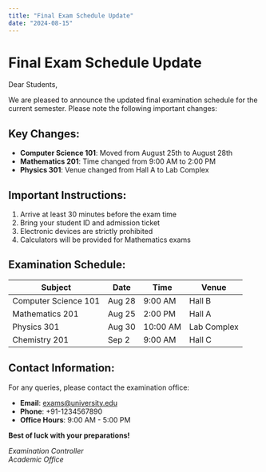```yaml
---
title: "Final Exam Schedule Update"
date: "2024-08-15"
---
```


# Final Exam Schedule Update

Dear Students,

We are pleased to announce the updated final examination schedule for the current semester. Please note the following important changes:

## Key Changes:
- **Computer Science 101**: Moved from August 25th to August 28th
- **Mathematics 201**: Time changed from 9:00 AM to 2:00 PM
- **Physics 301**: Venue changed from Hall A to Lab Complex

## Important Instructions:
1. Arrive at least 30 minutes before the exam time
2. Bring your student ID and admission ticket
3. Electronic devices are strictly prohibited
4. Calculators will be provided for Mathematics exams

## Examination Schedule:

| Subject | Date | Time | Venue |
|---------|------|------|-------|
| Computer Science 101 | Aug 28 | 9:00 AM | Hall B |
| Mathematics 201 | Aug 25 | 2:00 PM | Hall A |
| Physics 301 | Aug 30 | 10:00 AM | Lab Complex |
| Chemistry 201 | Sep 2 | 9:00 AM | Hall C |

## Contact Information:
For any queries, please contact the examination office:
- **Email**: exams@university.edu
- **Phone**: +91-1234567890
- **Office Hours**: 9:00 AM - 5:00 PM

**Best of luck with your preparations!**

*Examination Controller*  
*Academic Office*
